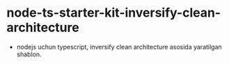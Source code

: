 # node-ts-starter-kit-inversify-clean-architecture

- nodejs uchun typescript, inversify clean architecture asosida yaratilgan shablon.
